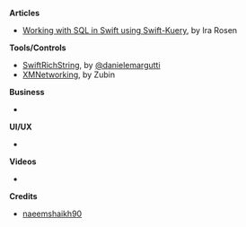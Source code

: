 **Articles**

* [Working with SQL in Swift using Swift-Kuery](https://developer.ibm.com/swift/2016/12/12/working-with-sql-in-swift-using-swift-kuery/), by Ira Rosen

**Tools/Controls**

* [SwiftRichString](https://github.com/malcommac/SwiftRichString), by [@danielemargutti](https://twitter.com/danielemargutti)
* [XMNetworking](https://github.com/kangzubin/XMNetworking), by Zubin

**Business**

* 

**UI/UX**

* 

**Videos**

* 

**Credits**

* [naeemshaikh90](https://github.com/naeemshaikh90)
